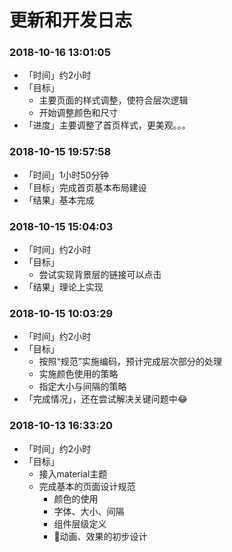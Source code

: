 更新和开发日志
============


### 2018-10-16 13:01:05
- 「时间」约2小时
- 「目标」
    - 主要页面的样式调整，使符合层次逻辑
    - 开始调整颜色和尺寸
- 「进度」主要调整了首页样式，更美观。。。


### 2018-10-15 19:57:58
- 「时间」1小时50分钟
- 「目标」完成首页基本布局建设
- 「结果」基本完成

### 2018-10-15 15:04:03
- 「时间」约2小时
- 「目标」
    - 尝试实现背景层的链接可以点击
- 「结果」理论上实现

### 2018-10-15 10:03:29
- 「时间」约2小时
- 「目标」
    - 按照“规范”实施编码，预计完成层次部分的处理
    - 实施颜色使用的策略
    - 指定大小与间隔的策略
- 「完成情况」，还在尝试解决关键问题中😂

### 2018-10-13 16:33:20
- 「时间」约2小时
- 「目标」
    - 接入material主题
    - 完成基本的页面设计规范
        - 颜色的使用
        - 字体、大小、间隔
        - 组件层级定义
        - 动画、效果的初步设计